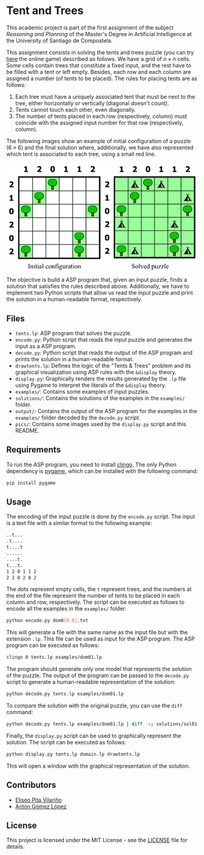 <!--
SPDX-FileCopyrightText: 2024 Eliseo Pita Vilariño and Antón Gómez López

SPDX-License-Identifier: MIT
-->

# Tent and Trees

This academic project is part of the first assignment of the subject _Reasoning and Planning_ of the Master's Degree in Artificial Intelligence at the University of Santiago de Compostela.

This assignment consists in solving the tents and trees puzzle (you can try [here](https://www.puzzle-tents.com/) the online game) described as follows. We have a grid of $n \times n$ cells. Some cells contain trees that constitute a fixed input, and the rest have to be filled with a tent or left empty. Besides, each row and each column are assigned a number (of tents to be placed). The rules for placing tents are as follows:

1. Each tree must have a uniquely associated tent that must be next
   to the tree, either horizontally or vertically (diagonal doesn't
   count).
2. Tents cannot touch each other, even diagonally.
3. The number of tents placed in each row (respectively, column) must coincide with the assigned input number for that row (respectively, column).

The following images show an example of initial configuration of a puzzle ($6 \times 6$) and the final solution where, additionally, we have also represented which tent is associated to each tree, using a small red line.

<div align="center">
  <img src="pics/example.png" width=500>
</div>

The objective is build a ASP program that, given an input puzzle, finds a solution that satisfies the rules described above. Additionally, we have to implement two Python scripts that allow us read the input puzzle and print the solution in a human-readable format, respectively.

## Files

- `tents.lp`: ASP program that solves the puzzle.
- `encode.py`: Python script that reads the input puzzle and generates the input as a ASP program.
- `decode.py`: Python script that reads the output of the ASP program and prints the solution in a human-readable format.
- `drawtents.lp`: Defines the logic of the "Tents & Trees" problem and its graphical visualization using ASP rules with the `&display` theory.
- `display.py`: Graphically renders the results generated by the `.lp` file using Pygame to interpret the literals of the `&display` theory.
- `examples/`: Contains some examples of input puzzles.
- `solutions/`: Contains the solutions of the examples in the `examples/` folder.
- `output/`: Contains the output of the ASP program for the examples in the `examples/` folder decoded by the `decode.py` script.
- `pics/`: Contains some images used by the `display.py` script and this README.

## Requirements

To run the ASP program, you need to install [clingo](https://potassco.org/clingo/). The only Python dependency is [pygame](https://www.pygame.org/), which can be installed with the following command:

```bash
pip install pygame
```

## Usage

The encoding of the input puzzle is done by the `encode.py` script. The input is a text file with a similar format to the following example:

```
..t...
.t....
t....t
......
....t.
t...t.
1 2 0 1 1 2
2 1 0 2 0 2
```

The dots represent empty cells, the `t` represent trees, and the numbers at the end of the file represent the number of tents to be placed in each column and row, respectively. The script can be executed as follows to encode all the examples in the `examples/` folder:

```bash
python encode.py dom0[0-8].txt
```

This will generate a file with the same name as the input file but with the extension `.lp`. This file can be used as input for the ASP program. The ASP program can be executed as follows:

```bash
clingo 0 tents.lp examples/dom01.lp
```

The program should generate only one model that represents the solution of the puzzle. The output of the program can be passed to the `decode.py` script to generate a human-readable representation of the solution:

```bash
python decode.py tents.lp examples/dom01.lp
```

To compare the solution with the original puzzle, you can use the `diff` command:

```bash
python decode.py tents.lp examples/dom01.lp | diff -sy solutions/sol01.txt -
```

Finally, the `display.py` script can be used to graphically represent the solution. The script can be executed as follows:

```bash
python display.py tents.lp domain.lp drawtents.lp
```

This will open a window with the graphical representation of the solution.

## Contributors

- [Eliseo Pita Vilariño](https://github.com/elipitav)
- [Antón Gómez López](https://github.com/antongomez)

## License

This project is licensed under the MIT License - see the [LICENSE](LICENSE) file for details.
